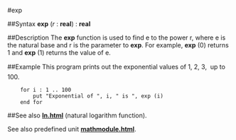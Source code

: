 
#exp

##Syntax
**exp** (_r_ : **real**) : **real**


##Description
The **exp** function is used to find e to the power r, where e is the natural base and r is the parameter to **exp**. For example, **exp** (0) returns 1 and **exp** (1) returns the value of e.


##Example
This program prints out the exponential values of 1, 2, 3, &#133; up to 100.

        for i : 1 .. 100
            put "Exponential of ", i, " is ", exp (i)
        end for
##See also
**[ln.html](ln)** (natural logarithm function).

See also predefined unit **[mathmodule.html](Math)**.

